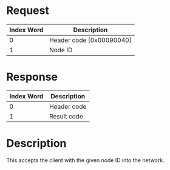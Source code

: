 # Request

| Index Word | Description                |
|------------|----------------------------|
| 0          | Header code \[0x00090040\] |
| 1          | Node ID                    |

# Response

| Index Word | Description |
|------------|-------------|
| 0          | Header code |
| 1          | Result code |

# Description

This accepts the client with the given node ID into the network.